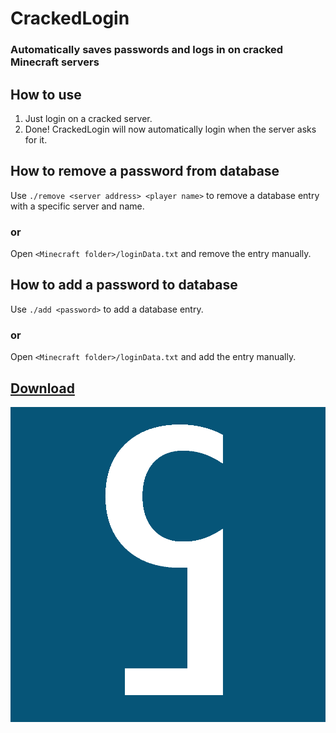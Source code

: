 # CrackedLogin

### Automatically saves passwords and logs in on cracked Minecraft servers

## How to use

1. Just login on a cracked server.
2. Done! CrackedLogin will now automatically login when the server asks for it.

## How to remove a password from database

Use ```./remove <server address> <player name>``` to remove a database entry with a specific server and name.

### or

Open ```<Minecraft folder>/loginData.txt``` and remove the entry manually.

## How to add a password to database

Use ```./add <password>``` to add a database entry.

### or

Open ```<Minecraft folder>/loginData.txt``` and add the entry manually.

## [Download](https://github.com/ZimnyCat/crackedlogin/releases/download/1.1/crackedlogin-1.1.jar)

![](https://raw.githubusercontent.com/ZimnyCat/crackedlogin/main/src/main/resources/assets/crackedlogin/logo.png)